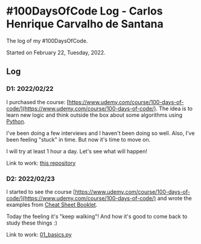 # #100DaysOfCode Log - Carlos Henrique Carvalho de Santana

The log of my #100DaysOfCode.

Started on February 22, Tuesday, 2022.

## Log

### D1: 2022/02/22

I purchased the course: [https://www.udemy.com/course/100-days-of-code/](https://www.udemy.com/course/100-days-of-code/). The idea is to learn new logic and think outside the box about some algorithms using [Python](https://www.python.org/doc/essays/blurb/).

I've been doing a few interviews and I haven't been doing so well. Also, I've been feeling "stuck" in time. But now it's time to move on.

I will try at least 1 hour a day. Let's see what will happen!

Link to work: [this repository](https://github.com/carlohcs/100-days-of-code-python-pro-bootcamp-for-2022)

### D2: 2022/02/23

I started to see the course [https://www.udemy.com/course/100-days-of-code/](https://www.udemy.com/course/100-days-of-code/) and wrote the examples from [Cheat Sheet Booklet](./assets/Python_Syntax_Cheat_Sheet_Booklet.pdf).

Today the feeling it's "keep walking"! And how it's good to come back to study these things :)

Link to work: [01_basics.py](./days/02/01_basics.py)

